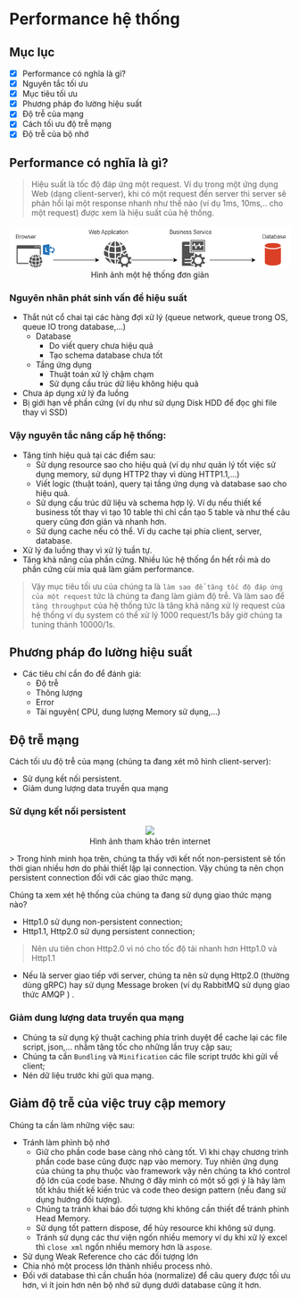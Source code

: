 # Performance hệ thống

## Mục lục
- [x] Performance có nghĩa là gì?
- [x] Nguyên tắc tối ưu
- [x] Mục tiêu tối ưu
- [x] Phương pháp đo lường hiệu suất
- [x] Độ trễ của mạng
- [x] Cách tối ưu độ trễ mạng
- [x] Độ trễ của bộ nhớ

## Performance có nghĩa là gì?

> Hiệu suất là tốc độ đáp ứng một request. Ví dụ trong một ứng dụng Web (dạng client-server), khi có một request đến server thì server sẽ phản hổi lại một response nhanh như thế nào (ví dụ 1ms, 10ms,.. cho một request) được xem là hiệu suất của hệ thống.

<p align="center">
  <img src="./system1.png" alt="Hệ thống đơn giản" /> 
  <br/>
  <spans>Hình ảnh một hệ thống đơn giản</spans>
</p>

### Nguyên nhân phát sinh vấn đề hiệu suất
- Thắt nút cổ chai tại các hàng đợi xử lý (queue network, queue trong OS, queue IO trong database,...)
  + Database
    * Do viết query chưa hiệu quả
    * Tạo schema database chưa tốt
  + Tầng ứng dụng
    * Thuật toán xử lý chậm chạm
    * Sử dụng cấu trúc dữ liệu không hiệu quả
- Chưa áp dụng xử lý đa luồng
- Bị giới hạn về phần cứng (ví dụ như sử dụng Disk HDD để đọc ghi file thay vì SSD)

### Vậy nguyên tắc nâng cấp hệ thống:
- Tăng tính hiệu quả tại các điểm sau:
  + Sử dụng resource sao cho hiệu quả (ví dụ như quản lý tốt việc sử dụng memory, sử dụng HTTP2 thay vì dùng HTTP1.1,...)
  + Viết logic (thuật toán), query tại tầng ứng dụng và database sao cho hiệu quả.
  + Sử dụng cấu trúc dữ liệu và schema hợp lý. Ví dụ nếu thiết kế business tốt thay vì tạo 10 table thì chỉ cần tạo 5 table và như thế câu query cũng đơn giản và nhanh hơn.
  + Sử dụng cache nếu có thể. Ví dụ cache tại phía client, server, database.
- Xử lý đa luồng thay vì xử lý tuần tự.
- Tăng khả năng của phần cứng. Nhiều lúc hệ thống ổn hết rồi mà do phần cứng cùi mía quá làm giảm performance.

> Vậy mục tiêu tối ưu của chúng ta là `làm sao để tăng tốc độ đáp ứng của một request` tức là chúng ta đang làm giảm độ trễ. Và làm sao để `tăng throughput` của hệ thống tức là tăng khả năng xử lý request của hệ thống ví dụ system có thể xử lý 1000 request/1s bây giờ chúng ta tuning thành 10000/1s.

## Phương pháp đo lường hiệu suất

- Các tiêu chí cần đo để đánh giá:
  + Độ trễ
  + Thông lượng
  + Error
  + Tài nguyên( CPU, dung lượng Memory sử dụng,...)
  
## Độ trễ mạng

Cách tối ưu độ trễ của mạng (chúng ta đang xét mô hình client-server):
- Sử dụng kết nối persistent.
- Giảm dung lượng data truyền qua mạng

### Sử dụng kết nối persistent

<p align="center">
  <img src="https://user-images.githubusercontent.com/106718776/204697821-ae2b3fff-540a-459a-af5d-166fc277d12b.png" style="width:500px !important;" /> 
  <br/>
  Hình ảnh tham khảo trên internet
</p>
> Trong hình minh họa trên, chúng ta thấy với kết nốt non-persistent sẽ tốn thời gian nhiều hơn do phải thiết lập lại connection. Vậy chúng ta nên chọn persistent connection đối với các giao thức mạng.

Chúng ta xem xét hệ thống của chúng ta đang sử dụng giao thức mạng nào?
- Http1.0 sử dụng non-persistent connection;
- Http1.1, Http2.0 sử dụng persistent connection;

> Nên ưu tiên chon Http2.0 vì nó cho tốc độ tải nhanh hơn Http1.0 và Http1.1

- Nếu là server giao tiếp với server, chúng ta nên sử dụng Http2.0 (thường dùng gRPC) hay sử dụng Message broken (ví dụ RabbitMQ sử dụng giao thức AMQP ) .

### Giảm dung lượng data truyền qua mạng

- Chúng ta sử dụng kỹ thuật caching phía trình duyệt để cache lại các file script, json,... nhằm tăng tốc cho những lần truy cập sau;
- Chúng ta cần `Bundling` và `Minification` các file script trước khi gửi về client;
- Nén dữ liệu trước khi gửi qua mạng.

## Giảm độ trễ của việc truy cập memory

Chúng ta cần làm những việc sau:

- Tránh làm phình bộ nhớ
  + Giữ cho phần code base càng nhỏ càng tốt. Vì khi chạy chương trình phần code base cũng được nạp vào memory. Tuy nhiên ứng dụng của chúng ta phụ thuộc vào framework vậy nên chúng ta khó control độ lớn của code base. Nhưng ở đây mình có một số gợi ý là hãy làm tốt khâu thiết kế kiến trúc và code theo design pattern (nếu đang sử dụng hướng đối tượng).
  + Chúng ta tránh khai báo đối tượng khi không cần thiết để tránh phình Head Memory.
  + Sử dụng tốt pattern dispose, để hủy resource khi không sử dụng.
  + Tránh sử dụng các thư viện ngốn nhiều memory ví dụ khi xử lý excel thì `close xml` ngốn nhiều memory hơn là `aspose`.
- Sử dụng Weak Reference cho các đối tượng lớn
- Chia nhỏ một process lớn thành nhiều process nhỏ.
- Đối với database thì cần chuẩn hóa (normalize) để câu query được tối ưu hơn, vì ít join hơn nên bộ nhớ sử dụng dưới database cũng ít hơn.

